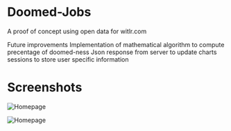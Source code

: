 Doomed-Jobs
===========

A proof of concept using open data for witlr.com

Future improvements
Implementation of mathematical algorithm to compute precentage of doomed-ness
Json response from server to update charts
sessions to store user specific information


Screenshots
===========

![Homepage](https://raw2.github.com/apoclyps/Witlr-Doomed-Jobs/master/images/doomed_home.png)


![Homepage](https://raw2.github.com/apoclyps/Witlr-Doomed-Jobs/master/images/doomedjobs.png)

	
